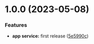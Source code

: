 # 1.0.0 (2023-05-08)


### Features

* **app service:** first release ([5e5990c](https://github.com/vparkov/nestjs-poc/commit/5e5990c483d3e849d61a31d195f3289157983a8a))
